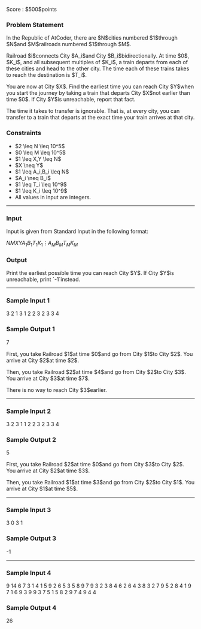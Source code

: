 
<div>

<span>

<span>

<p>
Score : $500$points
</p>

<div>

<section>

### **Problem Statement**

<p>
In the Republic of AtCoder, there are $N$cities numbered $1$through $N$and $M$railroads numbered $1$through $M$.
</p>

<p>
Railroad $i$connects City $A_i$and City $B_i$bidirectionally. At time $0$, $K_i$, and all subsequent multiples of $K_i$, a train departs from each of these cities and head to the other city. The time each of these trains takes to reach the destination is $T_i$.
</p>

<p>
You are now at City $X$. Find the earliest time you can reach City $Y$when you start the journey by taking a train that departs City $X$not earlier than time $0$. If City $Y$is unreachable, report that fact.

The time it takes to transfer is ignorable. That is, at every city, you can transfer to a train that departs at the exact time your train arrives at that city.
</p>

</section>

</div>

<div>

<section>

### **Constraints**

<ul>

<li>
$2 \leq N \leq 10^5$
</li>

<li>
$0 \leq M \leq 10^5$
</li>

<li>
$1 \leq X,Y \leq N$
</li>

<li>
$X \neq Y$
</li>

<li>
$1 \leq A_i,B_i \leq N$
</li>

<li>
$A_i \neq B_i$
</li>

<li>
$1 \leq T_i \leq 10^9$
</li>

<li>
$1 \leq K_i \leq 10^9$
</li>

<li>
All values in input are integers.
</li>

</ul>

</section>

</div>

---

<div>

<div>

<section>

### **Input**

<p>
Input is given from Standard Input in the following format:
</p>

<div>

$N$$M$$X$$Y$$A_1$$B_1$$T_1$$K_1$$\vdots$$A_M$$B_M$$T_M$$K_M$
</div>

</section>

</div>

<div>

<section>

### **Output**

<p>
Print the earliest possible time you can reach City $Y$. If City $Y$is unreachable, print `-1`instead.
</p>

</section>

</div>

</div>

---

<div>

<section>

### **Sample Input 1**

<div>

3 2 1 3
1 2 2 3
2 3 3 4

</div>

</section>

</div>

<div>

<section>

### **Sample Output 1**

<div>

7

</div>

<p>
First, you take Railroad $1$at time $0$and go from City $1$to City $2$. You arrive at City $2$at time $2$.
</p>

<p>
Then, you take Railroad $2$at time $4$and go from City $2$to City $3$. You arrive at City $3$at time $7$.
</p>

<p>
There is no way to reach City $3$earlier.
</p>

</section>

</div>

---

<div>

<section>

### **Sample Input 2**

<div>

3 2 3 1
1 2 2 3
2 3 3 4

</div>

</section>

</div>

<div>

<section>

### **Sample Output 2**

<div>

5

</div>

<p>
First, you take Railroad $2$at time $0$and go from City $3$to City $2$. You arrive at City $2$at time $3$.
</p>

<p>
Then, you take Railroad $1$at time $3$and go from City $2$to City $1$. You arrive at City $1$at time $5$.
</p>

</section>

</div>

---

<div>

<section>

### **Sample Input 3**

<div>

3 0 3 1

</div>

</section>

</div>

<div>

<section>

### **Sample Output 3**

<div>

-1

</div>

</section>

</div>

---

<div>

<section>

### **Sample Input 4**

<div>

9 14 6 7
3 1 4 1
5 9 2 6
5 3 5 8
9 7 9 3
2 3 8 4
6 2 6 4
3 8 3 2
7 9 5 2
8 4 1 9
7 1 6 9
3 9 9 3
7 5 1 5
8 2 9 7
4 9 4 4

</div>

</section>

</div>

<div>

<section>

### **Sample Output 4**

<div>

26

</div>

</section>

</div>

</span>

</span>

</div>
